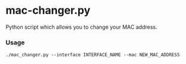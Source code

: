 # mac-changer.py

Python script which allows you to change your MAC address.

### Usage
`./mac_changer.py --interface INTERFACE_NAME --mac NEW_MAC_ADDRESS`
